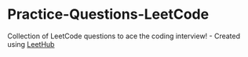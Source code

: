 # Practice-Questions-LeetCode
Collection of LeetCode questions to ace the coding interview! - Created using [LeetHub](https://github.com/QasimWani/LeetHub)
